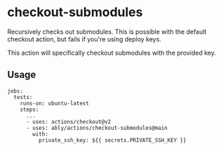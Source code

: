 # checkout-submodules

Recursively checks out submodules. This is possible with the default checkout
action, but fails if you're using deploy keys.

This action will specifically checkout submodules with the provided key.

## Usage

```
jobs:
  tests:
    runs-on: ubuntu-latest
    steps:
      ...
      - uses: actions/checkout@v2
      - uses: ably/actions/checkout-submodules@main
        with:
          private_ssh_key: ${{ secrets.PRIVATE_SSH_KEY }}
```
